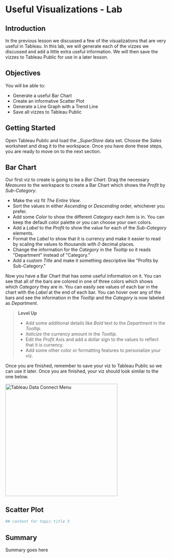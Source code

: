 
# Useful Visualizations - Lab

## Introduction
In the previous lesson we discussed a few of the visualizations that are very useful in Tableau. In this lab, we will generate each of the vizzes we discussed and add a little extra useful information. We will then save the vizzes to Tableau Public for use in a later lesson.

## Objectives
You will be able to: 
* Generate a useful Bar Chart
* Create an informative Scatter Plot
* Generate a Line Graph with a Trend Line
* Save all vizzes to Tableau Public

## Getting Started
Open Tableau Public and load the __SuperStore_ data set. Choose the _Sales_ worksheet and drag it to the workspace. Once you have done these steps, you are ready to move on to the next section.

## Bar Chart
Our first viz to create is going to be a _Bar Chart_. Drag the necessary _Measures_ to the workspace to create a Bar Chart which shows the _Profit_ by _Sub-Category_. 
* Make the viz fit _The Entire View_.
* Sort the values in either _Ascending_ or _Descending_ order, whichever you prefer.
* Add some _Color_ to show the different _Category_ each item is in. You can keep the default color palette or you can choose your own colors.
* Add a _Label_ to the _Profit_ to show the value for each of the _Sub-Category_ elements.
* Format the _Label_ to show that it is currency and make it easier to read by scaling the values to thousands with _0_ decimal places.
* Change the information for the _Category_ in the _Tooltip_ so it reads "Department" instead of "Category."
* Add a custom _Title_ and make it something descriptive like "Profits by Sub-Category."

Now you have a Bar Chart that has some useful information on it. You can see that all of the bars are colored in one of three colors which shows which _Category_ they are in. You can easily see values of each bar in the chart with the _Label_ at the end of each bar. You can hover over any of the bars and see the information in the _Tooltip_ and the _Category_ is now labeled as _Department_. 

> __Level Up__
> * Add some additional details like _Bold_ text to the _Department_ in the _Tooltip_. 
> * _Italicize_ the currency amount in the _Tooltip_.
> * Edit the _Profit_ Axis and add a dollar sign to the values to reflect that it is currency.
> * Add some other color or formatting features to personalize your viz.

Once you are finished, remember to save your viz to Tableau Public so we can use it later. Once you are finished, your viz should look similar to the one below.

<img src="https://curriculum-content.s3.amazonaws.com/data-science/images/tableau/useful_bar_chart.png" alt="Tableau Data Connect Menu" height=350>

## Scatter Plot



```python
## content for topic title 3
```

## Summary
Summary goes here
